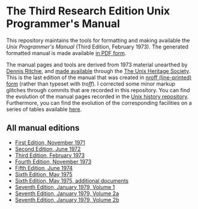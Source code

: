 # The Third Research Edition Unix Programmer's Manual
This repository maintains the tools for formatting and
making available the *Unix Programmer's Manual*
(Third Edition, February 1973).
The generated formatted manual is made available
[in PDF form](https://dspinellis.github.io/unix-v3man/v3man.pdf).

The manual pages and tools are derived from 1973 material unearthed
by [Dennis Ritchie](https://en.wikipedia.org/wiki/Dennis_Ritchie), and
[made available](http://www.tuhs.org/Archive/Distributions/Research/Dennis_v3/)
through the [The Unix Heritage Society](http://www.tuhs.org/).
This is the last edition of the manual that was created
in [nroff (line-printed) form](http://www.tuhs.org/Archive/Distributions/Research/Dennis_v3/Readme.v3man) (rather than typeset with *troff*).
I corrected some minor markup
glitches through commits that are recorded in this repository.
You can find the evolution of the manual pages recorded in the
[Unix history repository](https://github.com/dspinellis/unix-history-repo).
Furthermore, you can find the evolution of the corresponding facilities
on a series of tables available
[here](https://dspinellis.github.io/unix-history-man/index.html).

## All manual editions

* [First Edition, November 1971](http://www.tuhs.org/Archive/Distributions/Research/Dennis_v1/UNIX_ProgrammersManual_Nov71.pdf)
* [Second Edition, June 1972](http://www.tuhs.org/Archive/Distributions/Research/Dennis_v2/v2man.pdf)
* [Third Edition, February 1973](https://dspinellis.github.io/unix-v3man/v3man.pdf)
* [Fourth Edition, November 1973](https://dspinellis.github.io/unix-v4man/v4man.pdf)
* [Fifth Edition, June 1974](http://www.tuhs.org/Archive/Distributions/Research/Dennis_v5/v5man.pdf)
* [Sixth Edition, May 1975](http://a.papnet.eu/UNIX/v6/files/doc/man/)
* [Sixth Edition, May 1975, additional documents](http://a.papnet.eu/UNIX/v6/files/doc/)
* [Seventh Edition, January 1979, Volume 1](https://s3.amazonaws.com/plan9-bell-labs/7thEdMan/v7vol1.pdf)
* [Seventh Edition, January 1979, Volume 2a](https://s3.amazonaws.com/plan9-bell-labs/7thEdMan/v7vol2a.pdf)
* [Seventh Edition, January 1979, Volume 2b](https://s3.amazonaws.com/plan9-bell-labs/7thEdMan/v7vol2b.pdf)
